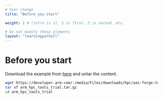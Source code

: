 ```yaml
---
# User change
title: "Before you start"

weight: 2 # (intro is 1), 2 is first, 3 is second, etc.

# Do not modify these elements
layout: "learningpathall"
---
```


# Before you start

Download the example from [here](https://developer.arm.com/-/media/Files/downloads/hpc/aas-forge-trials-package/arm_hpc_tools_trial.tar.gz) and untar the content.

```bash
wget https://developer.arm.com/-/media/Files/downloads/hpc/aas-forge-trials-package/arm_hpc_tools_trial.tar.gz
tar xf arm_hpc_tools_trial.tar.gz
cd arm_hpc_tools_trial
```

